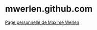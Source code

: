 mwerlen.github.com
==================

[Page personnelle de Maxime Werlen](http://maxime.werlen.fr)
